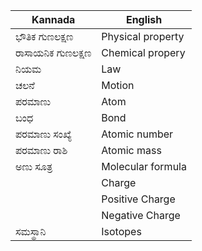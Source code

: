 | Kannada | English |
|-|-|
|ಭೌತಿಕ ಗುಣಲಕ್ಷಣ | Physical property|
|ರಾಸಾಯನಿಕ ಗುಣಲಕ್ಷಣ | Chemical propery |
|ನಿಯಮ | Law|
|ಚಲನೆ| Motion |
|ಪರಮಾಣು | Atom |
|ಬಂಧ| Bond|
|ಪರಮಾಣು ಸಂಖ್ಯೆ | Atomic number|
|ಪರಮಾಣು ರಾಶಿ | Atomic mass |
|ಅಣು ಸೂತ್ರ| Molecular formula|
| | Charge|
| | Positive Charge|
| | Negative Charge|
|ಸಮಸ್ಥಾನಿ| Isotopes|

